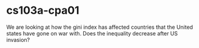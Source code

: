 # cs103a-cpa01


We are looking at how the gini index has affected countries that the United states have gone on war with. Does the inequality decrease after US invasion?